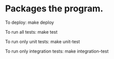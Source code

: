 Packages the program.
=====================

To deploy:
  make deploy

To run all tests:
  make test

To run only unit tests:
  make unit-test

To run only integration tests:
  make integration-test
